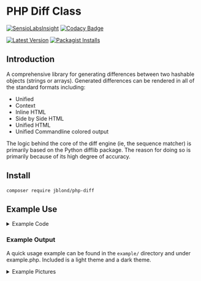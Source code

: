# PHP Diff Class

[![SensioLabsInsight](https://insight.sensiolabs.com/projects/aa609edb-cdb1-45cf-ad51-afbdab48f6a1/mini.png)](https://insight.sensiolabs.com/projects/aa609edb-cdb1-45cf-ad51-afbdab48f6a1) [![Codacy Badge](https://api.codacy.com/project/badge/Grade/db5f8d57b1234502aeb852afc87e0dfe)](https://www.codacy.com/app/leet31337/php-diff)

[![Latest Version](https://img.shields.io/github/release/JBlond/php-diff.svg?style=flat-square&label=Release)](https://github.com/JBlond/php-diff/releases) [![Packagist Installs](https://badgen.net/packagist/dt/JBlond/php-diff)](https://packagist.org/packages/jblond/php-diff)

## Introduction

A comprehensive library for generating differences between two hashable objects (strings or arrays).
Generated differences can be rendered in all of the standard formats including:

* Unified
* Context
* Inline HTML
* Side by Side HTML
* Unified HTML
* Unified Commandline colored output

The logic behind the core of the diff engine (ie, the sequence matcher) is primarily based on the Python difflib
package. The reason for doing so is primarily because of its high degree of accuracy.

## Install

```shell
composer require jblond/php-diff
```

## Example Use

<details><summary>Example Code</summary><br>

```PHP
<?php
use jblond\Diff;
use jblond\Diff\Renderer\Html\SideBySide;

// Installed via composer...
require 'vendor/autoload.php';

$a = file_get_contents(dirname(__FILE__).'/a.txt');
$b = file_get_contents(dirname(__FILE__).'/b.txt');

// Options for generating the diff.
$options = [
    'ignoreWhitespace' => true,
    'ignoreCase'       => true,
    'context'          => 2,
];

// Initialize the diff class.
$diff = new Diff($a, $b /*, $options */);

// Choose Renderer.
$renderer = new SideBySide([
    'title1' => 'Custom title for OLD version',
    'title2' => 'Custom title for NEW version',
]);

// Show it.
echo $diff->Render($renderer);
```

</details>

### Example Output
A quick usage example can be found in the `example/` directory and under example.php. Included is a light theme and a dark theme.

<details><summary>Example Pictures</summary><br>

#### HTML Side By Side Example

![HTML Side By Side Example](htmlSideBySide.png "HTML Side By Side Example")

#### HTML Inline Example

![HTML Inline Example](htmlInline.png "HTML Inline Example")

#### HTML Unified Example

![HTML Unified Example](htmlUnified.png "HTML Unified Example")

#### Text Unified Example

![Text Unified Example](textUnified.png "Text Unified Example")

#### Text Context Example

![Text Context Example](textContext.png "Text Context Example")

#### Text Unified Console Example

![Text Unified Console Example](textUnifiedCli.png "Text Unified Console Example")
#### Text Unified Console Example

![Text Unified Console Example](textUnifiedCli.png "Text Unified Console Example")
## Requirements

* PHP 7.2 or greater
* PHP Multibyte String
* [jblond/php-cli](https://github.com/jblond/php-cli)

## Merge files using jQuery

Xiphe has build a jQuery plugin with that you can merge the compared files.
Have a look at [jQuery-Merge-for-php-diff](https://github.com/Xiphe/jQuery-Merge-for-php-diff).

## Todo

* Ability to ignore blank line changes
* 3 way diff support

## Contributors

Contributors since I forked the repo.

* maxxer
* Creris
* jfcherng
* DigiLive

### License (BSD License)

see [License](LICENSE)

## Tests

```shell
composer run-script phpunit
composer run-script php_src
composer run-script php_test
```
